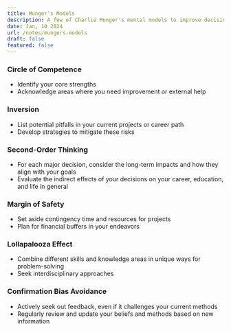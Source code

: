 ```yaml
---
title: Munger's Models
description: A few of Charlie Munger's mental models to improve decision making.
date: Jan, 10 2024
url: /notes/mungers-models
draft: false
featured: false
---
```


### Circle of Competence
- Identify your core strengths
- Acknowledge areas where you need improvement or external help

### Inversion
- List potential pitfalls in your current projects or career path
- Develop strategies to mitigate these risks

### Second-Order Thinking
- For each major decision, consider the long-term impacts and how they align with your goals
- Evaluate the indirect effects of your decisions on your career, education, and life in general

### Margin of Safety
-  Set aside contingency time and resources for projects
-  Plan for financial buffers in your endeavors

### Lollapalooza Effect
- Combine different skills and knowledge areas in unique ways for problem-solving
- Seek interdisciplinary approaches

### Confirmation Bias Avoidance
- Actively seek out feedback, even if it challenges your current methods
- Regularly review and update your beliefs and methods based on new information


